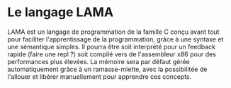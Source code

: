 # Le langage LAMA
LAMA est un langage de programmation de la famille C conçu avant tout
pour faciliter l'apprentissage de la programmation, grâce à une syntaxe
et une sémantique simples.
Il pourra être soit interprété pour un feedback rapide (faire une repl ?)
soit compilé vers de l'assembleur x86 pour des performances plus élevées.
La mémoire sera par défaut gérée automatiquement grâce à un ramasse-miette,
avec la possibilitée de l'allouer et libérer manuellement pour apprendre ces
concepts.

